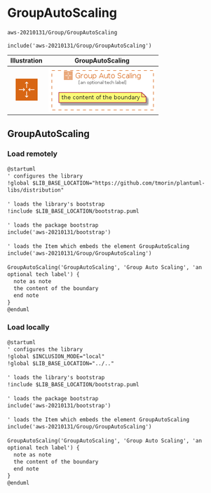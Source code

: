 # GroupAutoScaling


```text
aws-20210131/Group/GroupAutoScaling
```

```text
include('aws-20210131/Group/GroupAutoScaling')
```



| Illustration | GroupAutoScaling |
| :---: | :---: |
| ![illustration for Illustration](../../aws-20210131/Resource/GroupIcons/AutoScaling.png) | ![illustration for GroupAutoScaling](../../aws-20210131/Group/GroupAutoScaling.Local.png) |




## GroupAutoScaling

### Load remotely
```plantuml
@startuml
' configures the library
!global $LIB_BASE_LOCATION="https://github.com/tmorin/plantuml-libs/distribution"

' loads the library's bootstrap
!include $LIB_BASE_LOCATION/bootstrap.puml

' loads the package bootstrap
include('aws-20210131/bootstrap')

' loads the Item which embeds the element GroupAutoScaling
include('aws-20210131/Group/GroupAutoScaling')

GroupAutoScaling('GroupAutoScaling', 'Group Auto Scaling', 'an optional tech label') {
  note as note
  the content of the boundary
  end note
}
@enduml
```

### Load locally
```plantuml
@startuml
' configures the library
!global $INCLUSION_MODE="local"
!global $LIB_BASE_LOCATION="../.."

' loads the library's bootstrap
!include $LIB_BASE_LOCATION/bootstrap.puml

' loads the package bootstrap
include('aws-20210131/bootstrap')

' loads the Item which embeds the element GroupAutoScaling
include('aws-20210131/Group/GroupAutoScaling')

GroupAutoScaling('GroupAutoScaling', 'Group Auto Scaling', 'an optional tech label') {
  note as note
  the content of the boundary
  end note
}
@enduml
```


